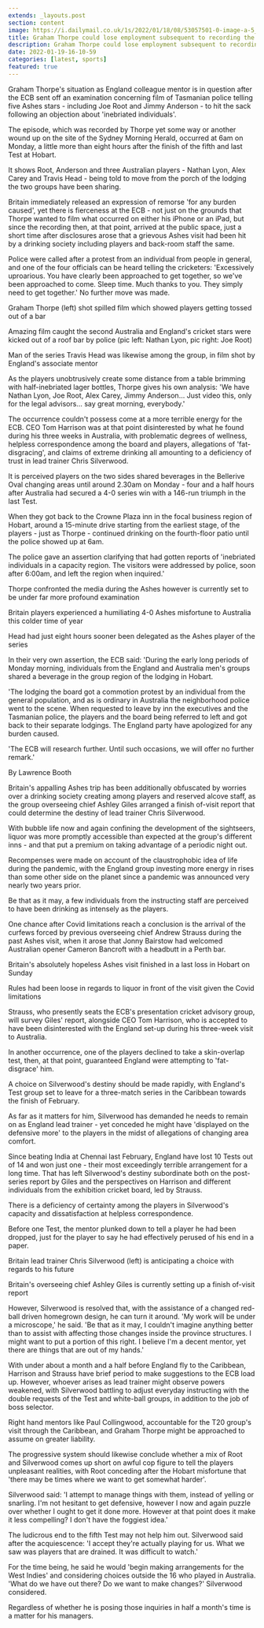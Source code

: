 ```yaml
---
extends: _layouts.post
section: content
image: https://i.dailymail.co.uk/1s/2022/01/18/08/53057501-0-image-a-5_1642493329355.jpg 
title: Graham Thorpe could lose employment subsequent to recording the spilled film of Englands embarrassed Ashes stars 
description: Graham Thorpe could lose employment subsequent to recording the spilled film of Englands embarrassed Ashes stars 
date: 2022-01-19-16-10-59 
categories: [latest, sports] 
featured: true 
--- 
```

Graham Thorpe's situation as England colleague mentor is in question after the ECB sent off an examination concerning film of Tasmanian police telling five Ashes stars - including Joe Root and Jimmy Anderson - to hit the sack following an objection about 'inebriated individuals'.

The episode, which was recorded by Thorpe yet some way or another wound up on the site of the Sydney Morning Herald, occurred at 6am on Monday, a little more than eight hours after the finish of the fifth and last Test at Hobart.

It shows Root, Anderson and three Australian players - Nathan Lyon, Alex Carey and Travis Head - being told to move from the porch of the lodging the two groups have been sharing.

Britain immediately released an expression of remorse 'for any burden caused', yet there is fierceness at the ECB - not just on the grounds that Thorpe wanted to film what occurred on either his iPhone or an iPad, but since the recording then, at that point, arrived at the public space, just a short time after disclosures arose that a grievous Ashes visit had been hit by a drinking society including players and back-room staff the same.

Police were called after a protest from an individual from people in general, and one of the four officials can be heard telling the cricketers: 'Excessively uproarious. You have clearly been approached to get together, so we've been approached to come. Sleep time. Much thanks to you. They simply need to get together.' No further move was made.

Graham Thorpe (left) shot spilled film which showed players getting tossed out of a bar

Amazing film caught the second Australia and England's cricket stars were kicked out of a roof bar by police (pic left: Nathan Lyon, pic right: Joe Root)

Man of the series Travis Head was likewise among the group, in film shot by England's associate mentor

As the players unobtrusively create some distance from a table brimming with half-inebriated lager bottles, Thorpe gives his own analysis: 'We have Nathan Lyon, Joe Root, Alex Carey, Jimmy Anderson… Just video this, only for the legal advisors… say great morning, everybody.'

The occurrence couldn't possess come at a more terrible energy for the ECB. CEO Tom Harrison was at that point disinterested by what he found during his three weeks in Australia, with problematic degrees of wellness, helpless correspondence among the board and players, allegations of 'fat-disgracing', and claims of extreme drinking all amounting to a deficiency of trust in lead trainer Chris Silverwood.

It is perceived players on the two sides shared beverages in the Bellerive Oval changing areas until around 2.30am on Monday - four and a half hours after Australia had secured a 4-0 series win with a 146-run triumph in the last Test.

When they got back to the Crowne Plaza inn in the focal business region of Hobart, around a 15-minute drive starting from the earliest stage, of the players - just as Thorpe - continued drinking on the fourth-floor patio until the police showed up at 6am.

The police gave an assertion clarifying that had gotten reports of 'inebriated individuals in a capacity region. The visitors were addressed by police, soon after 6:00am, and left the region when inquired.'

Thorpe confronted the media during the Ashes however is currently set to be under far more profound examination

Britain players experienced a humiliating 4-0 Ashes misfortune to Australia this colder time of year

Head had just eight hours sooner been delegated as the Ashes player of the series

In their very own assertion, the ECB said: 'During the early long periods of Monday morning, individuals from the England and Australia men's groups shared a beverage in the group region of the lodging in Hobart.

'The lodging the board got a commotion protest by an individual from the general population, and as is ordinary in Australia the neighborhood police went to the scene. When requested to leave by inn the executives and the Tasmanian police, the players and the board being referred to left and got back to their separate lodgings. The England party have apologized for any burden caused.

'The ECB will research further. Until such occasions, we will offer no further remark.'

By Lawrence Booth

Britain's appalling Ashes trip has been additionally obfuscated by worries over a drinking society creating among players and reserved alcove staff, as the group overseeing chief Ashley Giles arranged a finish of-visit report that could determine the destiny of lead trainer Chris Silverwood.

With bubble life now and again confining the development of the sightseers, liquor was more promptly accessible than expected at the group's different inns - and that put a premium on taking advantage of a periodic night out.

Recompenses were made on account of the claustrophobic idea of life during the pandemic, with the England group investing more energy in rises than some other side on the planet since a pandemic was announced very nearly two years prior.

Be that as it may, a few individuals from the instructing staff are perceived to have been drinking as intensely as the players.

One chance after Covid limitations reach a conclusion is the arrival of the curfews forced by previous overseeing chief Andrew Strauss during the past Ashes visit, when it arose that Jonny Bairstow had welcomed Australian opener Cameron Bancroft with a headbutt in a Perth bar.

Britain's absolutely hopeless Ashes visit finished in a last loss in Hobart on Sunday

Rules had been loose in regards to liquor in front of the visit given the Covid limitations

Strauss, who presently seats the ECB's presentation cricket advisory group, will survey Giles' report, alongside CEO Tom Harrison, who is accepted to have been disinterested with the England set-up during his three-week visit to Australia.

In another occurrence, one of the players declined to take a skin-overlap test, then, at that point, guaranteed England were attempting to 'fat-disgrace' him.

A choice on Silverwood's destiny should be made rapidly, with England's Test group set to leave for a three-match series in the Caribbean towards the finish of February.

As far as it matters for him, Silverwood has demanded he needs to remain on as England lead trainer - yet conceded he might have 'displayed on the defensive more' to the players in the midst of allegations of changing area comfort.

Since beating India at Chennai last February, England have lost 10 Tests out of 14 and won just one - their most exceedingly terrible arrangement for a long time. That has left Silverwood's destiny subordinate both on the post-series report by Giles and the perspectives on Harrison and different individuals from the exhibition cricket board, led by Strauss.

There is a deficiency of certainty among the players in Silverwood's capacity and dissatisfaction at helpless correspondence.

Before one Test, the mentor plunked down to tell a player he had been dropped, just for the player to say he had effectively perused of his end in a paper.

Britain lead trainer Chris Silverwood (left) is anticipating a choice with regards to his future

Britain's overseeing chief Ashley Giles is currently setting up a finish of-visit report

However, Silverwood is resolved that, with the assistance of a changed red-ball driven homegrown design, he can turn it around. 'My work will be under a microscope,' he said. 'Be that as it may, I couldn't imagine anything better than to assist with affecting those changes inside the province structures. I might want to put a portion of this right. I believe I'm a decent mentor, yet there are things that are out of my hands.'

With under about a month and a half before England fly to the Caribbean, Harrison and Strauss have brief period to make suggestions to the ECB load up. However, whoever arises as lead trainer might observe powers weakened, with Silverwood battling to adjust everyday instructing with the double requests of the Test and white-ball groups, in addition to the job of boss selector.

Right hand mentors like Paul Collingwood, accountable for the T20 group's visit through the Caribbean, and Graham Thorpe might be approached to assume on greater liability.

The progressive system should likewise conclude whether a mix of Root and Silverwood comes up short on awful cop figure to tell the players unpleasant realities, with Root conceding after the Hobart misfortune that 'there may be times where we want to get somewhat harder'.

Silverwood said: 'I attempt to manage things with them, instead of yelling or snarling. I'm not hesitant to get defensive, however I now and again puzzle over whether I ought to get it done more. However at that point does it make it less compelling? I don't have the foggiest idea.'

The ludicrous end to the fifth Test may not help him out. Silverwood said after the acquiescence: 'I accept they're actually playing for us. What we saw was players that are drained. It was difficult to watch.'

For the time being, he said he would 'begin making arrangements for the West Indies' and considering choices outside the 16 who played in Australia. 'What do we have out there? Do we want to make changes?' Silverwood considered.

Regardless of whether he is posing those inquiries in half a month's time is a matter for his managers.